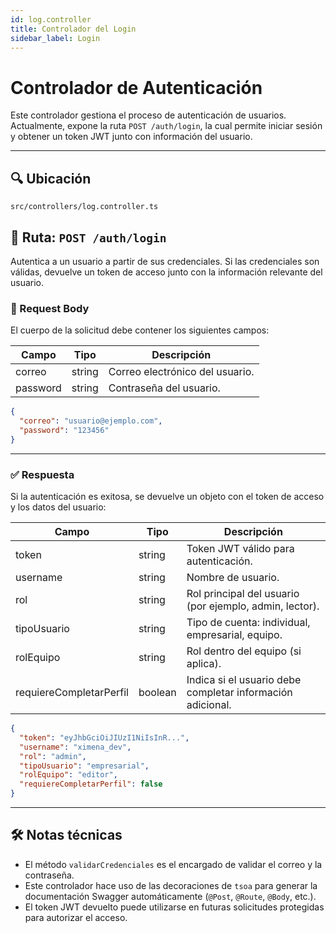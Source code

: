 ```yaml
---
id: log.controller
title: Controlador del Login
sidebar_label: Login
---
```


# Controlador de Autenticación

Este controlador gestiona el proceso de autenticación de usuarios. Actualmente, expone la ruta `POST /auth/login`, la cual permite iniciar sesión y obtener un token JWT junto con información del usuario.

---

## 🔍 Ubicación

`src/controllers/log.controller.ts`

## 📌 Ruta: `POST /auth/login`

Autentica a un usuario a partir de sus credenciales. Si las credenciales son válidas, devuelve un token de acceso junto con la información relevante del usuario.

### 🧾 Request Body

El cuerpo de la solicitud debe contener los siguientes campos:

| Campo    | Tipo   | Descripción                     |
|----------|--------|---------------------------------------|
| correo   | string | Correo electrónico del usuario. |
| password | string | Contraseña del usuario.         |

```json
{
  "correo": "usuario@ejemplo.com",
  "password": "123456"
}
```

---

### ✅ Respuesta

Si la autenticación es exitosa, se devuelve un objeto con el token de acceso y los datos del usuario:

| Campo                   | Tipo    | Descripción                                                |
|-------------------------|---------|------------------------------------------------------------|
| token                   | string  | Token JWT válido para autenticación.                       |
| username                | string  | Nombre de usuario.                                         |
| rol                     | string  | Rol principal del usuario (por ejemplo, admin, lector).    |
| tipoUsuario             | string  | Tipo de cuenta: individual, empresarial, equipo.           |
| rolEquipo               | string  | Rol dentro del equipo (si aplica).                         |
| requiereCompletarPerfil| boolean | Indica si el usuario debe completar información adicional. |

```json
{
  "token": "eyJhbGciOiJIUzI1NiIsInR...",
  "username": "ximena_dev",
  "rol": "admin",
  "tipoUsuario": "empresarial",
  "rolEquipo": "editor",
  "requiereCompletarPerfil": false
}
```

---

## 🛠️ Notas técnicas

- El método `validarCredenciales` es el encargado de validar el correo y la contraseña.
- Este controlador hace uso de las decoraciones de `tsoa` para generar la documentación Swagger automáticamente (`@Post`, `@Route`, `@Body`, etc.).
- El token JWT devuelto puede utilizarse en futuras solicitudes protegidas para autorizar el acceso.
